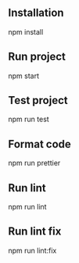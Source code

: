 ## Installation

npm install

## Run project

npm start

## Test project

npm run test

## Format code

npm run prettier

## Run lint

npm run lint

## Run lint fix

npm run lint:fix
